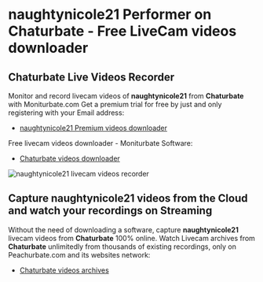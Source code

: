 # naughtynicole21 Performer on Chaturbate - Free LiveCam videos downloader

## Chaturbate Live Videos Recorder

Monitor and record livecam videos of **naughtynicole21** from **Chaturbate** with Moniturbate.com
Get a premium trial for free by just and only registering with your Email address:
* [naughtynicole21 Premium videos downloader](https://moniturbate.com/request-demo-licence-key.html)

Free livecam videos downloader - Moniturbate Software:
* [Chaturbate videos downloader](https://moniturbate.com/moniturbate-download-software.html)

![naughtynicole21 livecam videos recorder](https://peachurnet.com/templates/moniturbate-software.png)


## Capture naughtynicole21 videos from the Cloud and watch your recordings on Streaming

Without the need of downloading a software, capture **naughtynicole21** livecam videos from **Chaturbate** 100% online.
Watch Livecam archives from **Chaturbate** unlimitedly from thousands of existing recordings, only on Peachurbate.com and its websites network:
* [Chaturbate videos archives](https://peachurnet.com/)